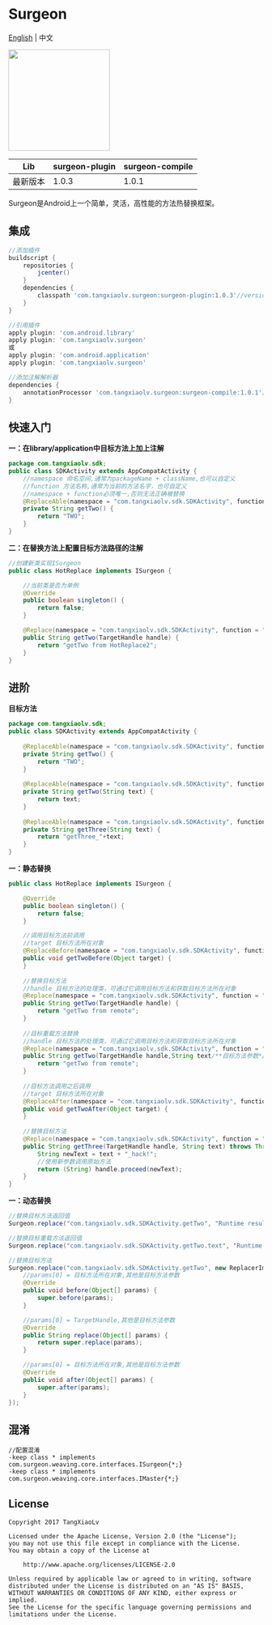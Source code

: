 # Surgeon
[English](https://github.com/TangXiaoLv/Surgeon/blob/master/README.md) | 中文

<img src="img/1.png" width = "200" height = "200"/>

|Lib|surgeon-plugin|surgeon-compile|
|:---:|:---|:---|
|最新版本|1.0.3|1.0.1|

Surgeon是Android上一个简单，灵活，高性能的方法热替换框架。

集成
---
```gradle
//添加插件
buildscript {
    repositories {
        jcenter()
    }
    dependencies {
        classpath 'com.tangxiaolv.surgeon:surgeon-plugin:1.0.3'//version参照上表
    }
}

//引用插件
apply plugin: 'com.android.library'
apply plugin: 'com.tangxiaolv.surgeon'
或
apply plugin: 'com.android.application'
apply plugin: 'com.tangxiaolv.surgeon'

//添加注解解析器
dependencies {
    annotationProcessor 'com.tangxiaolv.surgeon:surgeon-compile:1.0.1'//version参照上表
}
```

快速入门
---
**一：在library/application中目标方法上加上注解**
```java
package com.tangxiaolv.sdk;
public class SDKActivity extends AppCompatActivity {
    //namespace 命名空间,通常为packageName + className,也可以自定义
    //function 方法名称,通常为当前的方法名字，也可自定义
    //namespace + function必须唯一,否则无法正确被替换
    @ReplaceAble(namespace = "com.tangxiaolv.sdk.SDKActivity", function = "getTwo")
    private String getTwo() {
        return "TWO";
    }
}
```

**二：在替换方法上配置目标方法路径的注解**
```java
//创建新类实现ISurgeon
public class HotReplace implements ISurgeon {

    //当前类是否为单例
    @Override
    public boolean singleton() {
        return false;
    }

    @Replace(namespace = "com.tangxiaolv.sdk.SDKActivity", function = "getTwo")
    public String getTwo(TargetHandle handle) {
        return "getTwo from HotReplace2";
    }
}
```

进阶
---
**目标方法**
```java
package com.tangxiaolv.sdk;
public class SDKActivity extends AppCompatActivity {
 
    @ReplaceAble(namespace = "com.tangxiaolv.sdk.SDKActivity", function = "getTwo")
    private String getTwo() {
        return "TWO";
    }
    
    @ReplaceAble(namespace = "com.tangxiaolv.sdk.SDKActivity", function = "getTwo.text")
    private String getTwo(String text) {
        return text;
    }
    
    @ReplaceAble(namespace = "com.tangxiaolv.sdk.SDKActivity", function = "getThree")
    private String getThree(String text) {
        return "getThree_"+text;
    }
}
```

**一：静态替换**
```java
public class HotReplace implements ISurgeon {

    @Override
    public boolean singleton() {
        return false;
    }

    //调用目标方法前调用
    //target 目标方法所在对象
    @ReplaceBefore(namespace = "com.tangxiaolv.sdk.SDKActivity", function = "getTwo")
    public void getTwoBefore(Object target) {
    }
    
    //替换目标方法
    //handle 目标方法的处理类，可通过它调用目标方法和获取目标方法所在对象
    @Replace(namespace = "com.tangxiaolv.sdk.SDKActivity", function = "getTwo")
    public String getTwo(TargetHandle handle) {
        return "getTwo from remote";
    }
    
    //目标重载方法替换
    //handle 目标方法的处理类，可通过它调用目标方法和获取目标方法所在对象
    @Replace(namespace = "com.tangxiaolv.sdk.SDKActivity", function = "getTwo.text")
    public String getTwo(TargetHandle handle,String text/**目标方法参数*/) {
        return "getTwo from remote";
    }
    
    //目标方法调用之后调用
    //target 目标方法所在对象
    @ReplaceAfter(namespace = "com.tangxiaolv.sdk.SDKActivity", function = "getTwo")
    public void getTwoAfter(Object target) {
    }
    
    //替换目标方法
    @Replace(namespace = "com.tangxiaolv.sdk.SDKActivity", function = "getThree")
    public String getThree(TargetHandle handle, String text) throws Throwable {
        String newText = text + "_hack!";
        //使用新参数调用原始方法
        return (String) handle.proceed(newText);
    }
}
```

**一：动态替换**
```java
//替换目标方法返回值
Surgeon.replace("com.tangxiaolv.sdk.SDKActivity.getTwo", "Runtime result");

//替换目标重载方法返回值
Surgeon.replace("com.tangxiaolv.sdk.SDKActivity.getTwo.text", "Runtime result");

//替换目标方法
Surgeon.replace("com.tangxiaolv.sdk.SDKActivity.getTwo", new ReplacerImpl<String>(){
    //params[0] = 目标方法所在对象,其他是目标方法参数
    @Override
    public void before(Object[] params) {
        super.before(params);
    }

    //params[0] = TargetHandle,其他是目标方法参数
    @Override
    public String replace(Object[] params) {
        return super.replace(params);
    }

    //params[0] = 目标方法所在对象,其他是目标方法参数
    @Override
    public void after(Object[] params) {
        super.after(params);
    }
});
```

混淆
---
```
//配置混淆
-keep class * implements com.surgeon.weaving.core.interfaces.ISurgeon{*;}
-keep class * implements com.surgeon.weaving.core.interfaces.IMaster{*;}
```

License
---
    Copyright 2017 TangXiaoLv
    
    Licensed under the Apache License, Version 2.0 (the "License");
    you may not use this file except in compliance with the License.
    You may obtain a copy of the License at
    
        http://www.apache.org/licenses/LICENSE-2.0
    
    Unless required by applicable law or agreed to in writing, software
    distributed under the License is distributed on an "AS IS" BASIS,
    WITHOUT WARRANTIES OR CONDITIONS OF ANY KIND, either express or implied.
    See the License for the specific language governing permissions and
    limitations under the License.
